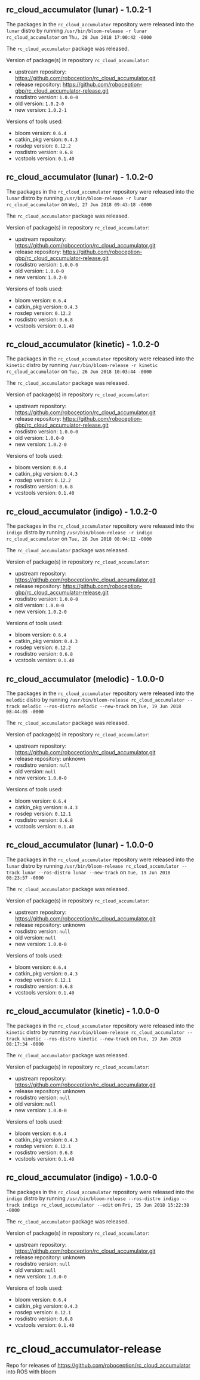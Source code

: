 ## rc_cloud_accumulator (lunar) - 1.0.2-1

The packages in the `rc_cloud_accumulator` repository were released into the `lunar` distro by running `/usr/bin/bloom-release -r lunar rc_cloud_accumulator` on `Thu, 28 Jun 2018 17:00:42 -0000`

The `rc_cloud_accumulator` package was released.

Version of package(s) in repository `rc_cloud_accumulator`:

- upstream repository: https://github.com/roboception/rc_cloud_accumulator.git
- release repository: https://github.com/roboception-gbp/rc_cloud_accumulator-release.git
- rosdistro version: `1.0.0-0`
- old version: `1.0.2-0`
- new version: `1.0.2-1`

Versions of tools used:

- bloom version: `0.6.4`
- catkin_pkg version: `0.4.3`
- rosdep version: `0.12.2`
- rosdistro version: `0.6.8`
- vcstools version: `0.1.40`


## rc_cloud_accumulator (lunar) - 1.0.2-0

The packages in the `rc_cloud_accumulator` repository were released into the `lunar` distro by running `/usr/bin/bloom-release -r lunar rc_cloud_accumulator` on `Wed, 27 Jun 2018 09:43:18 -0000`

The `rc_cloud_accumulator` package was released.

Version of package(s) in repository `rc_cloud_accumulator`:

- upstream repository: https://github.com/roboception/rc_cloud_accumulator.git
- release repository: https://github.com/roboception-gbp/rc_cloud_accumulator-release.git
- rosdistro version: `1.0.0-0`
- old version: `1.0.0-0`
- new version: `1.0.2-0`

Versions of tools used:

- bloom version: `0.6.4`
- catkin_pkg version: `0.4.3`
- rosdep version: `0.12.2`
- rosdistro version: `0.6.8`
- vcstools version: `0.1.40`


## rc_cloud_accumulator (kinetic) - 1.0.2-0

The packages in the `rc_cloud_accumulator` repository were released into the `kinetic` distro by running `/usr/bin/bloom-release -r kinetic rc_cloud_accumulator` on `Tue, 26 Jun 2018 10:03:44 -0000`

The `rc_cloud_accumulator` package was released.

Version of package(s) in repository `rc_cloud_accumulator`:

- upstream repository: https://github.com/roboception/rc_cloud_accumulator.git
- release repository: https://github.com/roboception-gbp/rc_cloud_accumulator-release.git
- rosdistro version: `1.0.0-0`
- old version: `1.0.0-0`
- new version: `1.0.2-0`

Versions of tools used:

- bloom version: `0.6.4`
- catkin_pkg version: `0.4.3`
- rosdep version: `0.12.2`
- rosdistro version: `0.6.8`
- vcstools version: `0.1.40`


## rc_cloud_accumulator (indigo) - 1.0.2-0

The packages in the `rc_cloud_accumulator` repository were released into the `indigo` distro by running `/usr/bin/bloom-release -r indigo rc_cloud_accumulator` on `Tue, 26 Jun 2018 08:04:12 -0000`

The `rc_cloud_accumulator` package was released.

Version of package(s) in repository `rc_cloud_accumulator`:

- upstream repository: https://github.com/roboception/rc_cloud_accumulator.git
- release repository: https://github.com/roboception-gbp/rc_cloud_accumulator-release.git
- rosdistro version: `1.0.0-0`
- old version: `1.0.0-0`
- new version: `1.0.2-0`

Versions of tools used:

- bloom version: `0.6.4`
- catkin_pkg version: `0.4.3`
- rosdep version: `0.12.2`
- rosdistro version: `0.6.8`
- vcstools version: `0.1.40`


## rc_cloud_accumulator (melodic) - 1.0.0-0

The packages in the `rc_cloud_accumulator` repository were released into the `melodic` distro by running `/usr/bin/bloom-release rc_cloud_accumulator --track melodic --ros-distro melodic --new-track` on `Tue, 19 Jun 2018 08:44:05 -0000`

The `rc_cloud_accumulator` package was released.

Version of package(s) in repository `rc_cloud_accumulator`:

- upstream repository: https://github.com/roboception/rc_cloud_accumulator.git
- release repository: unknown
- rosdistro version: `null`
- old version: `null`
- new version: `1.0.0-0`

Versions of tools used:

- bloom version: `0.6.4`
- catkin_pkg version: `0.4.3`
- rosdep version: `0.12.1`
- rosdistro version: `0.6.8`
- vcstools version: `0.1.40`


## rc_cloud_accumulator (lunar) - 1.0.0-0

The packages in the `rc_cloud_accumulator` repository were released into the `lunar` distro by running `/usr/bin/bloom-release rc_cloud_accumulator --track lunar --ros-distro lunar --new-track` on `Tue, 19 Jun 2018 08:23:57 -0000`

The `rc_cloud_accumulator` package was released.

Version of package(s) in repository `rc_cloud_accumulator`:

- upstream repository: https://github.com/roboception/rc_cloud_accumulator.git
- release repository: unknown
- rosdistro version: `null`
- old version: `null`
- new version: `1.0.0-0`

Versions of tools used:

- bloom version: `0.6.4`
- catkin_pkg version: `0.4.3`
- rosdep version: `0.12.1`
- rosdistro version: `0.6.8`
- vcstools version: `0.1.40`


## rc_cloud_accumulator (kinetic) - 1.0.0-0

The packages in the `rc_cloud_accumulator` repository were released into the `kinetic` distro by running `/usr/bin/bloom-release rc_cloud_accumulator --track kinetic --ros-distro kinetic --new-track` on `Tue, 19 Jun 2018 08:17:34 -0000`

The `rc_cloud_accumulator` package was released.

Version of package(s) in repository `rc_cloud_accumulator`:

- upstream repository: https://github.com/roboception/rc_cloud_accumulator.git
- release repository: unknown
- rosdistro version: `null`
- old version: `null`
- new version: `1.0.0-0`

Versions of tools used:

- bloom version: `0.6.4`
- catkin_pkg version: `0.4.3`
- rosdep version: `0.12.1`
- rosdistro version: `0.6.8`
- vcstools version: `0.1.40`


## rc_cloud_accumulator (indigo) - 1.0.0-0

The packages in the `rc_cloud_accumulator` repository were released into the `indigo` distro by running `/usr/bin/bloom-release --ros-distro indigo --track indigo rc_cloud_accumulator --edit` on `Fri, 15 Jun 2018 15:22:38 -0000`

The `rc_cloud_accumulator` package was released.

Version of package(s) in repository `rc_cloud_accumulator`:

- upstream repository: https://github.com/roboception/rc_cloud_accumulator.git
- release repository: unknown
- rosdistro version: `null`
- old version: `null`
- new version: `1.0.0-0`

Versions of tools used:

- bloom version: `0.6.4`
- catkin_pkg version: `0.4.3`
- rosdep version: `0.12.1`
- rosdistro version: `0.6.8`
- vcstools version: `0.1.40`


# rc_cloud_accumulator-release
Repo for releases of https://github.com/roboception/rc_cloud_accumulator into ROS with bloom
